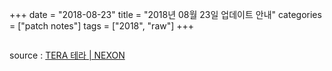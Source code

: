 +++
date = "2018-08-23"
title = "2018년 08월 23일 업데이트 안내"
categories = ["patch notes"]
tags = ["2018", "raw"]
+++

```

```

source : [TERA 테라 | NEXON](http://tera.nexon.com/news/update/view.aspx?n4articlesn=)
